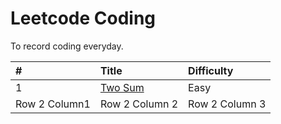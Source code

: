# Leetcode Coding
To record coding everyday.

|#|Title|Difficulty|
|:---|:---|:---|
|1|[Two Sum](https://github.com/dommii1218/coding/blob/master/leetcode/Algorithm/1.%20Two%20Sum.md)|Easy|
|Row 2 Column1| Row 2 Column 2| Row 2 Column 3|
